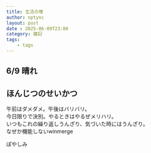 ```yaml
---
title: 生活の塊
author: nptync
layout: post
date : 2025-06-09T23:00
category: 雑記
tags:
    - tags
---
```

## 6/9  晴れ
## ほんじつのせいかつ
午前はダメダメ。午後はバリバリ。\
今日限りで決別。やるときはやるぜメリハリ。\
いつもこれの繰り返しうんざり、気づいた時にはうんざり。\
なぜか機能しないwinmerge

ぽやしみ